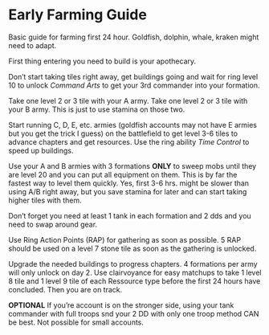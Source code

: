 # Early Farming Guide

Basic guide for farming first 24 hour. Goldfish, dolphin, whale, kraken might need to adapt.

First thing entering you need to build is your apothecary.

Don’t start taking tiles right away, get buildings going and wait for ring level 10 to unlock _Command Arts_ to get your 3rd commander into your formation.

Take one level 2 or 3 tile with your A army. Take one level 2 or 3 tile with your B army. This is just to use stamina on those two.

Start running C, D, E, etc. armies (goldfish accounts may not have E armies but you get the trick I guess) on the battlefield to get level 3-6 tiles to advance chapters and get resources. Use the ring ability _Time Control_ to speed up buildings.

Use your A and B armies with 3 formations **ONLY** to sweep mobs until they are level 20 and you can put all equipment on them. This is by far the fastest way to level them quickly. Yes, first 3-6 hrs. might be slower than using A/B right away, but you save stamina for later and can start taking higher tiles with them.

Don’t forget you need at least 1 tank in each formation and 2 dds and you need to swap around gear.

Use Ring Action Points (RAP) for gathering as soon as possible. 5 RAP should be used on a level 7 stone tile as soon as the gathering is unlocked.

Upgrade the needed buildings to progress chapters. 4 formations per army will only unlock on day 2. Use clairvoyance for easy matchups to take 1 level 8 tile and 1 level 9 tile of each Ressource type before the first 24 hours have concluded. Then you are on track.

**OPTIONAL**
If you’re account is on the stronger side, using your tank commander with full troops snd your 2 DD with only one troop method CAN be best. Not possible for small accounts.

